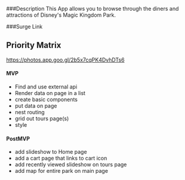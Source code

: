 ###Description
This App allows you to browse through the diners and attractions of Disney's Magic Kingdom Park.

###Surge Link


## Priority Matrix

https://photos.app.goo.gl/2b5x7cqPK4DvhDTs6

#### MVP 

- Find and use external api 
- Render data on page in a list
- create basic components
- put data on page 
- nest routing
- grid out tours page(s)
- style

#### PostMVP 

- add slideshow to Home page
- add a cart page that links to cart icon
- add recently viewed slideshow on tours page 
- add map for entire park on main page